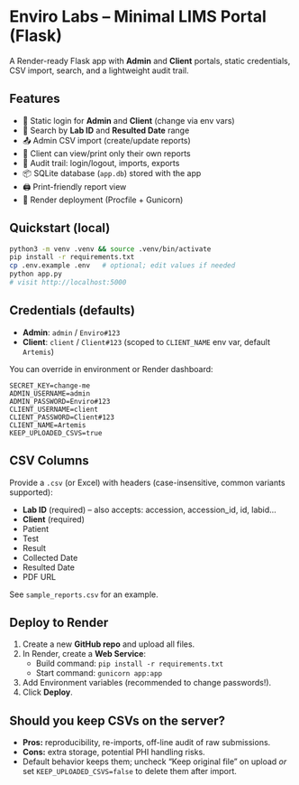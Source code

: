# Enviro Labs – Minimal LIMS Portal (Flask)

A Render-ready Flask app with **Admin** and **Client** portals, static credentials, CSV import, search, and a lightweight audit trail.

## Features
- 🔐 Static login for **Admin** and **Client** (change via env vars)
- 🔎 Search by **Lab ID** and **Resulted Date** range
- 📤 Admin CSV import (create/update reports)
- 🧾 Client can view/print only their own reports
- 📝 Audit trail: login/logout, imports, exports
- 📦 SQLite database (`app.db`) stored with the app
- 🖨️ Print-friendly report view
- 🚀 Render deployment (Procfile + Gunicorn)

## Quickstart (local)
```bash
python3 -m venv .venv && source .venv/bin/activate
pip install -r requirements.txt
cp .env.example .env   # optional; edit values if needed
python app.py
# visit http://localhost:5000
```

## Credentials (defaults)
- **Admin**: `admin` / `Enviro#123`
- **Client**: `client` / `Client#123` (scoped to `CLIENT_NAME` env var, default `Artemis`)

You can override in environment or Render dashboard:
```
SECRET_KEY=change-me
ADMIN_USERNAME=admin
ADMIN_PASSWORD=Enviro#123
CLIENT_USERNAME=client
CLIENT_PASSWORD=Client#123
CLIENT_NAME=Artemis
KEEP_UPLOADED_CSVS=true
```

## CSV Columns
Provide a `.csv` (or Excel) with headers (case-insensitive, common variants supported):
- **Lab ID** (required) – also accepts: accession, accession_id, id, labid…
- **Client** (required)
- Patient
- Test
- Result
- Collected Date
- Resulted Date
- PDF URL

See `sample_reports.csv` for an example.

## Deploy to Render
1. Create a new **GitHub repo** and upload all files.
2. In Render, create a **Web Service**:
   - Build command: `pip install -r requirements.txt`
   - Start command: `gunicorn app:app`
3. Add Environment variables (recommended to change passwords!).
4. Click **Deploy**.

## Should you keep CSVs on the server?
- **Pros:** reproducibility, re-imports, off-line audit of raw submissions.
- **Cons:** extra storage, potential PHI handling risks.
- Default behavior keeps them; uncheck “Keep original file” on upload _or_ set `KEEP_UPLOADED_CSVS=false` to delete them after import.
